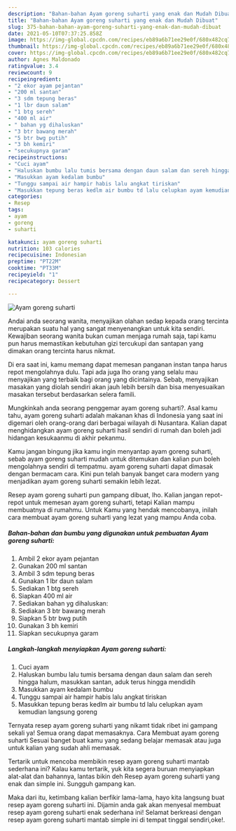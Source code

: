 ```yaml
---
description: "Bahan-bahan Ayam goreng suharti yang enak dan Mudah Dibuat"
title: "Bahan-bahan Ayam goreng suharti yang enak dan Mudah Dibuat"
slug: 375-bahan-bahan-ayam-goreng-suharti-yang-enak-dan-mudah-dibuat
date: 2021-05-10T07:37:25.858Z
image: https://img-global.cpcdn.com/recipes/eb89a6b71ee29e0f/680x482cq70/ayam-goreng-suharti-foto-resep-utama.jpg
thumbnail: https://img-global.cpcdn.com/recipes/eb89a6b71ee29e0f/680x482cq70/ayam-goreng-suharti-foto-resep-utama.jpg
cover: https://img-global.cpcdn.com/recipes/eb89a6b71ee29e0f/680x482cq70/ayam-goreng-suharti-foto-resep-utama.jpg
author: Agnes Maldonado
ratingvalue: 3.4
reviewcount: 9
recipeingredient:
- "2 ekor ayam pejantan"
- "200 ml santan"
- "3 sdm tepung beras"
- "1 lbr daun salam"
- "1 btg sereh"
- "400 ml air"
- " bahan yg dihaluskan"
- "3 btr bawang merah"
- "5 btr bwg putih"
- "3 bh kemiri"
- "secukupnya garam"
recipeinstructions:
- "Cuci ayam"
- "Haluskan bumbu lalu tumis bersama dengan daun salam dan sereh hingga halum, masukkan santan, aduk terus hingga mendidih"
- "Masukkan ayam kedalam bumbu"
- "Tunggu sampai air hampir habis lalu angkat tiriskan"
- "Masukkan tepung beras kedlm air bumbu td lalu celupkan ayam kemudian langsung goreng"
categories:
- Resep
tags:
- ayam
- goreng
- suharti

katakunci: ayam goreng suharti 
nutrition: 103 calories
recipecuisine: Indonesian
preptime: "PT22M"
cooktime: "PT33M"
recipeyield: "1"
recipecategory: Dessert

---
```



![Ayam goreng suharti](https://img-global.cpcdn.com/recipes/eb89a6b71ee29e0f/680x482cq70/ayam-goreng-suharti-foto-resep-utama.jpg)

Andai anda seorang wanita, menyajikan olahan sedap kepada orang tercinta merupakan suatu hal yang sangat menyenangkan untuk kita sendiri. Kewajiban seorang  wanita bukan cuman menjaga rumah saja, tapi kamu pun harus memastikan kebutuhan gizi tercukupi dan santapan yang dimakan orang tercinta harus nikmat.

Di era  saat ini, kamu memang dapat memesan panganan instan tanpa harus repot mengolahnya dulu. Tapi ada juga lho orang yang selalu mau menyajikan yang terbaik bagi orang yang dicintainya. Sebab, menyajikan masakan yang diolah sendiri akan jauh lebih bersih dan bisa menyesuaikan masakan tersebut berdasarkan selera famili. 



Mungkinkah anda seorang penggemar ayam goreng suharti?. Asal kamu tahu, ayam goreng suharti adalah makanan khas di Indonesia yang saat ini digemari oleh orang-orang dari berbagai wilayah di Nusantara. Kalian dapat menghidangkan ayam goreng suharti hasil sendiri di rumah dan boleh jadi hidangan kesukaanmu di akhir pekanmu.

Kamu jangan bingung jika kamu ingin menyantap ayam goreng suharti, sebab ayam goreng suharti mudah untuk ditemukan dan kalian pun boleh mengolahnya sendiri di tempatmu. ayam goreng suharti dapat dimasak dengan bermacam cara. Kini pun telah banyak banget cara modern yang menjadikan ayam goreng suharti semakin lebih lezat.

Resep ayam goreng suharti pun gampang dibuat, lho. Kalian jangan repot-repot untuk memesan ayam goreng suharti, tetapi Kalian mampu membuatnya di rumahmu. Untuk Kamu yang hendak mencobanya, inilah cara membuat ayam goreng suharti yang lezat yang mampu Anda coba.

<!--inarticleads1-->

##### Bahan-bahan dan bumbu yang digunakan untuk pembuatan Ayam goreng suharti:

1. Ambil 2 ekor ayam pejantan
1. Gunakan 200 ml santan
1. Ambil 3 sdm tepung beras
1. Gunakan 1 lbr daun salam
1. Sediakan 1 btg sereh
1. Siapkan 400 ml air
1. Sediakan  bahan yg dihaluskan:
1. Sediakan 3 btr bawang merah
1. Siapkan 5 btr bwg putih
1. Gunakan 3 bh kemiri
1. Siapkan secukupnya garam




<!--inarticleads2-->

##### Langkah-langkah menyiapkan Ayam goreng suharti:

1. Cuci ayam
1. Haluskan bumbu lalu tumis bersama dengan daun salam dan sereh hingga halum, masukkan santan, aduk terus hingga mendidih
1. Masukkan ayam kedalam bumbu
1. Tunggu sampai air hampir habis lalu angkat tiriskan
1. Masukkan tepung beras kedlm air bumbu td lalu celupkan ayam kemudian langsung goreng




Ternyata resep ayam goreng suharti yang nikamt tidak ribet ini gampang sekali ya! Semua orang dapat memasaknya. Cara Membuat ayam goreng suharti Sesuai banget buat kamu yang sedang belajar memasak atau juga untuk kalian yang sudah ahli memasak.

Tertarik untuk mencoba membikin resep ayam goreng suharti mantab sederhana ini? Kalau kamu tertarik, yuk kita segera buruan menyiapkan alat-alat dan bahannya, lantas bikin deh Resep ayam goreng suharti yang enak dan simple ini. Sungguh gampang kan. 

Maka dari itu, ketimbang kalian berfikir lama-lama, hayo kita langsung buat resep ayam goreng suharti ini. Dijamin anda gak akan menyesal membuat resep ayam goreng suharti enak sederhana ini! Selamat berkreasi dengan resep ayam goreng suharti mantab simple ini di tempat tinggal sendiri,oke!.

